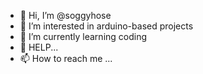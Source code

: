 - 👋 Hi, I’m @soggyhose
- 👀 I’m interested in arduino-based projects
- 🌱 I’m currently learning coding 
- 💞️ HELP...
- 📫 How to reach me ...

<!---
soggyhose/soggyhose is a ✨ special ✨ repository because its `README.md` (this file) appears on your GitHub profile.
You can click the Preview link to take a look at your changes.
--->
